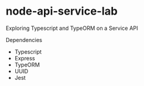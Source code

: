 # node-api-service-lab
Exploring Typescript and TypeORM on a Service API

Dependencies
 - Typescript
 - Express
 - TypeORM
 - UUID
 - Jest
 